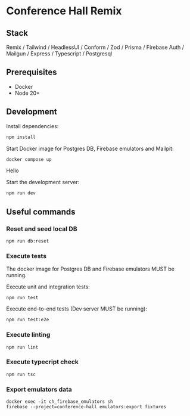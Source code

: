 # Conference Hall Remix

## Stack

Remix / Tailwind / HeadlessUI / Conform / Zod / Prisma / Firebase Auth / Mailgun / Express / Typescript / Postgresql

## Prerequisites

- Docker
- Node 20+

## Development

Install dependencies:

```sh
npm install
```

Start Docker image for Postgres DB, Firebase emulators and Mailpit:

```sh
docker compose up
```

Hello

Start the development server:

```sh
npm run dev
```

## Useful commands

### Reset and seed local DB

```
npm run db:reset
```

### Execute tests

The docker image for Postgres DB and Firebase emulators MUST be running.

Execute unit and integration tests:

```
npm run test
```

Execute end-to-end tests (Dev server MUST be running):

```
npm run test:e2e
```

### Execute linting

```
npm run lint
```

### Execute typecript check

```
npm run tsc
```

### Export emulators data

```
docker exec -it ch_firebase_emulators sh
firebase --project=conference-hall emulators:export fixtures
```
